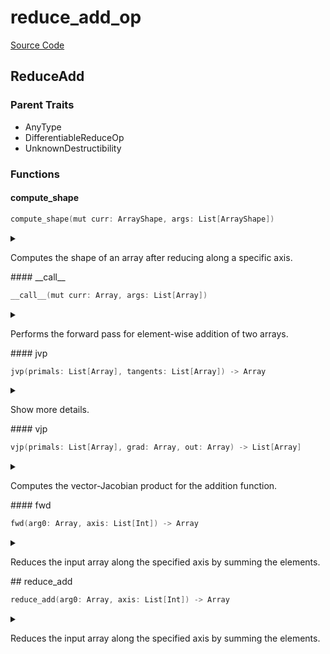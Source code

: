 



# reduce_add_op
  
[Source Code](https://github.com/endia-ai/Endia/tree/main/endia/functional/reduce_ops/reduce_add_op.mojo)  
  

## ReduceAdd
  
  
  

### Parent Traits
  

- AnyType
- DifferentiableReduceOp
- UnknownDestructibility
  

### Functions

#### compute_shape


```swift
compute_shape(mut curr: ArrayShape, args: List[ArrayShape])
```  
<details markdown="1" style="border: none; bg-color: none; box-shadow: none;">  
<summary style="border: none; bg-color: none; box-shadow: none;">  
  
Computes the shape of an array after reducing along a specific axis.  
</summary>  
  
#### Args:  

* curr `ArrayShape`: The ArrayShape to store the result of the computation.
* args `List[ArrayShape]`: The ArrayShape to reduce, and the axis to reduce along encoded in an ArrayShape.
  
  


#### Constraints:
- The axis must be a valid axis of the ArrayShape (args[0]).
- The number of axis must not exceed the number of dimensions of the ArrayShape (args[0]).  
</details>
#### __call__


```swift
__call__(mut curr: Array, args: List[Array])
```  
<details markdown="1" style="border: none; bg-color: none; box-shadow: none;">  
<summary style="border: none; bg-color: none; box-shadow: none;">  
  
Performs the forward pass for element-wise addition of two arrays.  
</summary>  
  
#### Args:  

* curr `Array`: The current array to store the result (modified in-place).
* args `List[Array]`: A list containing the input arrays.
  
  


Computes the sum of the input arrays and stores the result in the current array.
Initializes the current array if not already set up.

#### Note:
This function assumes that the shape and data of the args are already set up.
If the current array (curr) is not initialized, it computes the shape based on the input array and the axis and sets up the data accordingly.  
</details>
#### jvp


```swift
jvp(primals: List[Array], tangents: List[Array]) -> Array
```  
<details markdown="1" style="border: none; bg-color: none; box-shadow: none;">  
<summary style="border: none; bg-color: none; box-shadow: none;">  
  
Show more details.  
</summary>  
  
#### Args:  

* primals `List[Array]`
* tangents `List[Array]`
  
#### Returns:  
  
Type: `Array`  
  
  
</details>
#### vjp


```swift
vjp(primals: List[Array], grad: Array, out: Array) -> List[Array]
```  
<details markdown="1" style="border: none; bg-color: none; box-shadow: none;">  
<summary style="border: none; bg-color: none; box-shadow: none;">  
  
Computes the vector-Jacobian product for the addition function.  
</summary>  
  
#### Args:  

* primals `List[Array]`: A list containing the primal input arrays.
* grad `Array`: The gradient of the output with respect to some scalar function.
* out `Array`: The output of the forward pass (unused in this function).
  
#### Returns:  
  
A list containing the gradient with respect to the input.  
Type: `List[Array]`  
  
  


Implements reverse-mode automatic differentiation for the addition function.

#### Note:
The vector-Jacobian product for the addition is computed as the gradient itself.  
</details>
#### fwd


```swift
fwd(arg0: Array, axis: List[Int]) -> Array
```  
<details markdown="1" style="border: none; bg-color: none; box-shadow: none;">  
<summary style="border: none; bg-color: none; box-shadow: none;">  
  
Reduces the input array along the specified axis by summing the elements.  
</summary>  
  
#### Args:  

* arg0 `Array`: The input array.
* axis `List[Int]`: The axis along which to reduce the array.
  
#### Returns:  
  
An array containing the sum of the input array along the specified axis.  
Type: `Array`  
  
  


#### Examples:
```python
a = Array([[1, 2], [3, 4]])
result = reduce_add(a, List(0))
print(result)
```

#### Note:
This function supports:
- Automatic differentiation (forward and reverse modes).
- Complex valued arguments.  
</details>
## reduce_add


```swift
reduce_add(arg0: Array, axis: List[Int]) -> Array
```  
<details markdown="1" style="border: none; bg-color: none; box-shadow: none;">  
<summary style="border: none; bg-color: none; box-shadow: none;">  
  
Reduces the input array along the specified axis by summing the elements.  
</summary>  
  
#### Args:  

* arg0 `Array`: The input array.
* axis `List[Int]`: The axis along which to reduce the array.
  
#### Returns:  
  
An array containing the sum of the input array along the specified axis.  
Type: `Array`  
  
  


#### Examples:
```python
a = Array([[1, 2], [3, 4]])
result = reduce_add(a, List(0))
print(result)
```

#### Note:
This function supports:
- Automatic differentiation (forward and reverse modes).
- Complex valued arguments.  
</details>